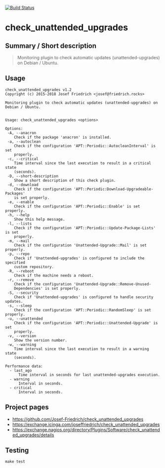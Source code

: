 [![Build Status](https://travis-ci.org/Josef-Friedrich/check_unattended_upgrades.svg?branch=master)](https://travis-ci.org/Josef-Friedrich/check_unattended_upgrades)

# check_unattended_upgrades


## Summary / Short description

> Monitoring plugin to check automatic updates (unattended-upgrades) on Debian / Ubuntu.

## Usage

```
check_unattended_upgrades v1.2
Copyright (c) 2015-2018 Josef Friedrich <josef@friedrich.rocks>

Monitoring plugin to check automatic updates (unattended-upgrades) on Debian / Ubuntu.


Usage: check_unattended_upgrades <options>

Options:
 -A, --anacron
    Check if the package 'anacron' is installed.
 -a, --autoclean
    Check if the configuration 'APT::Periodic::AutocleanInterval' is set
    properly.
 -c, --critical
    Time interval since the last execution to result in a critical state
    (seconds).
 -D, --short-description
    Show a short description of this check plugin.
 -d, --download
    Check if the configuration 'APT::Periodic:Download-Upgradeable-Packages'
    is set properly.
 -e, --enable
    Check if the configuration 'APT::Periodic::Enable' is set properly.
 -h, --help
    Show this help message.
 -l, --lists
    Check if the configuration 'APT::Periodic::Update-Package-Lists' is set
    properly.
 -m, --mail
    Check if the configuration 'Unattended-Upgrade::Mail' is set properly.
 -p, --repo
    Check if 'Unattended-upgrades' is configured to include the specified
    custom repository.
 -R, --reboot
    Check if the machine needs a reboot.
 -r, --remove
    Check if the configuration 'Unattended-Upgrade::Remove-Unused-
    Dependencies' is set properly.
 -S, --security
    Check if 'Unattended-upgrades' is configured to handle security updates.
 -s, --sleep
    Check if the configuration 'APT::Periodic::RandomSleep' is set properly.
 -u, --unattended
    Check if the configuration 'APT::Periodic::Unattended-Upgrade' is set
    properly.
 -v, --version
    Show the version number.
 -w, --warning
    Time interval since the last execution to result in a warning state
    (seconds).

Performance data:
  - last_ago
      Time interval in seconds for last unattended-upgrades execution.
  - warning
      Interval in seconds.
  - critical
      Interval in seconds.

```

## Project pages

* https://github.com/Josef-Friedrich/check_unattended_upgrades
* https://exchange.icinga.com/joseffriedrich/check_unattended_upgrades
* https://exchange.nagios.org/directory/Plugins/Software/check_unattended_upgrades/details

## Testing

```
make test
```

